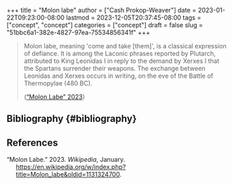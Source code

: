 +++
title = "Molon labe"
author = ["Cash Prokop-Weaver"]
date = 2023-01-22T09:23:00-08:00
lastmod = 2023-12-05T20:37:45-08:00
tags = ["concept", "concept"]
categories = ["concept"]
draft = false
slug = "51bbc6a1-382e-4827-97ea-75534856341f"
+++

> Molon labe, meaning 'come and take [them]', is a classical expression of defiance. It is among the Laconic phrases reported by Plutarch, attributed to King Leonidas I in reply to the demand by Xerxes I that the Spartans surrender their weapons. The exchange between Leonidas and Xerxes occurs in writing, on the eve of the Battle of Thermopylae (480 BC).
>
> (<a href="#citeproc_bib_item_1">“Molon Labe” 2023</a>)


## Bibliography {#bibliography}

## References

<style>.csl-entry{text-indent: -1.5em; margin-left: 1.5em;}</style><div class="csl-bib-body">
  <div class="csl-entry"><a id="citeproc_bib_item_1"></a>“Molon Labe.” 2023. <i>Wikipedia</i>, January. <a href="https://en.wikipedia.org/w/index.php?title=Molon_labe&oldid=1131324700">https://en.wikipedia.org/w/index.php?title=Molon_labe&#38;oldid=1131324700</a>.</div>
</div>
